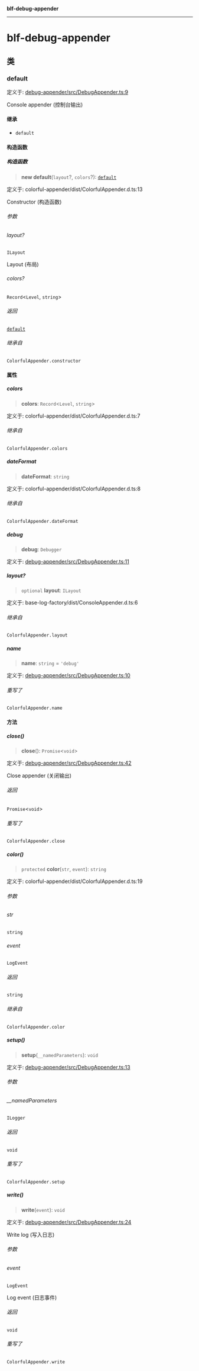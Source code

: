 **blf-debug-appender**

***

# blf-debug-appender

## 类

### default

定义于: [debug-appender/src/DebugAppender.ts:9](https://github.com/fengxinming/log-base/blob/531de42a0f94da12b314d5f0d519bbe6bce7c154/packages/debug-appender/src/DebugAppender.ts#L9)

Console appender (控制台输出)

#### 继承

- `default`

#### 构造函数

##### 构造函数

> **new default**(`layout`?, `colors`?): [`default`](#default)

定义于: colorful-appender/dist/ColorfulAppender.d.ts:13

Constructor (构造函数)

###### 参数

###### layout?

`ILayout`

Layout (布局)

###### colors?

`Record`\<`Level`, `string`\>

###### 返回

[`default`](#default)

###### 继承自

`ColorfulAppender.constructor`

#### 属性

##### colors

> **colors**: `Record`\<`Level`, `string`\>

定义于: colorful-appender/dist/ColorfulAppender.d.ts:7

###### 继承自

`ColorfulAppender.colors`

##### dateFormat

> **dateFormat**: `string`

定义于: colorful-appender/dist/ColorfulAppender.d.ts:8

###### 继承自

`ColorfulAppender.dateFormat`

##### debug

> **debug**: `Debugger`

定义于: [debug-appender/src/DebugAppender.ts:11](https://github.com/fengxinming/log-base/blob/531de42a0f94da12b314d5f0d519bbe6bce7c154/packages/debug-appender/src/DebugAppender.ts#L11)

##### layout?

> `optional` **layout**: `ILayout`

定义于: base-log-factory/dist/ConsoleAppender.d.ts:6

###### 继承自

`ColorfulAppender.layout`

##### name

> **name**: `string` = `'debug'`

定义于: [debug-appender/src/DebugAppender.ts:10](https://github.com/fengxinming/log-base/blob/531de42a0f94da12b314d5f0d519bbe6bce7c154/packages/debug-appender/src/DebugAppender.ts#L10)

###### 重写了

`ColorfulAppender.name`

#### 方法

##### close()

> **close**(): `Promise`\<`void`\>

定义于: [debug-appender/src/DebugAppender.ts:42](https://github.com/fengxinming/log-base/blob/531de42a0f94da12b314d5f0d519bbe6bce7c154/packages/debug-appender/src/DebugAppender.ts#L42)

Close appender (关闭输出)

###### 返回

`Promise`\<`void`\>

###### 重写了

`ColorfulAppender.close`

##### color()

> `protected` **color**(`str`, `event`): `string`

定义于: colorful-appender/dist/ColorfulAppender.d.ts:19

###### 参数

###### str

`string`

###### event

`LogEvent`

###### 返回

`string`

###### 继承自

`ColorfulAppender.color`

##### setup()

> **setup**(`__namedParameters`): `void`

定义于: [debug-appender/src/DebugAppender.ts:13](https://github.com/fengxinming/log-base/blob/531de42a0f94da12b314d5f0d519bbe6bce7c154/packages/debug-appender/src/DebugAppender.ts#L13)

###### 参数

###### \_\_namedParameters

`ILogger`

###### 返回

`void`

###### 重写了

`ColorfulAppender.setup`

##### write()

> **write**(`event`): `void`

定义于: [debug-appender/src/DebugAppender.ts:24](https://github.com/fengxinming/log-base/blob/531de42a0f94da12b314d5f0d519bbe6bce7c154/packages/debug-appender/src/DebugAppender.ts#L24)

Write log (写入日志)

###### 参数

###### event

`LogEvent`

Log event (日志事件)

###### 返回

`void`

###### 重写了

`ColorfulAppender.write`
